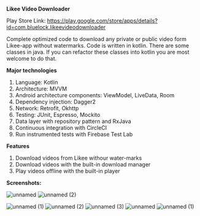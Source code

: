 **Likee Video Downloader**

Play Store Link: https://play.google.com/store/apps/details?id=com.bluelock.likeevideodownloader

Complete optimized code to download any private or public video form Likee-app without watermarks. Code is written in kotlin. There are some classes in java. If you can refactor these classes into kotlin you are most welcome to do that. 

**Major technologies**

1. Language: Kotlin
2. Architecture: MVVM
3. Android architecture components: ViewModel, LiveData, Room
4. Dependency injection: Dagger2
5. Network: Retrofit, Okhttp
6. Testing: JUnit, Espresso, Mockito
7. Data layer with repository pattern and RxJava
8. Continuous integration with CircleCI
9. Run instrumented tests with Firebase Test Lab

**Features**

1. Download videos from Likee withour water-marks
2. Download videos with the built-in download manager
3. Play videos offline with the built-in player

**Screenshots:**

![unnamed](https://github.com/thezayin/likee_vdeo_downloader/assets/140496836/cb9c9c8d-8b64-449e-94cc-2a3c28998968)
![unnamed (2)](https://github.com/thezayin/likee_vdeo_downloader/assets/140496836/efd25c97-c602-48e4-afe1-967fb7a431a3)

![unnamed (1)](https://github.com/thezayin/likee_vdeo_downloader/assets/140496836/435c2908-0253-4eed-902d-38ead17f0085)
![unnamed (2)](https://github.com/thezayin/likee_vdeo_downloader/assets/140496836/8ff52c6a-269c-4fb8-ac76-907f492b50a5)
![unnamed (3)](https://github.com/thezayin/likee_vdeo_downloader/assets/140496836/0df71a1e-abb9-47ca-b23b-4cb5c42a4c09)
![unnamed](https://github.com/thezayin/likee_vdeo_downloader/assets/140496836/1813b7fd-e537-4fcb-8e94-f0a9ea9b685f)
![unnamed (1)](https://github.com/thezayin/likee_vdeo_downloader/assets/140496836/2502a470-3878-4c18-b555-5b6f2c860a52)
